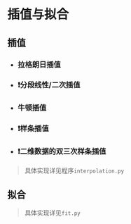 # 插值与拟合

## 插值

+ ### 拉格朗日插值

+ ### ❗分段线性/二次插值

+ ### 牛顿插值

+ ### ❗样条插值

+ ### ❗二维数据的双三次样条插值

> 具体实现详见程序`interpolation.py`

## 拟合

> 具体实现详见`fit.py`
